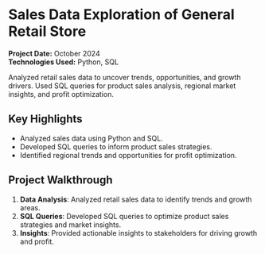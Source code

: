 # Sales Data Exploration of General Retail Store

**Project Date:** October 2024  
**Technologies Used:** Python, SQL

Analyzed retail sales data to uncover trends, opportunities, and growth drivers. Used SQL queries for product sales analysis, regional market insights, and profit optimization.

## Key Highlights
- Analyzed sales data using Python and SQL.
- Developed SQL queries to inform product sales strategies.
- Identified regional trends and opportunities for profit optimization.

## Project Walkthrough
1. **Data Analysis**: Analyzed retail sales data to identify trends and growth areas.
2. **SQL Queries**: Developed SQL queries to optimize product sales strategies and market insights.
3. **Insights**: Provided actionable insights to stakeholders for driving growth and profit.


